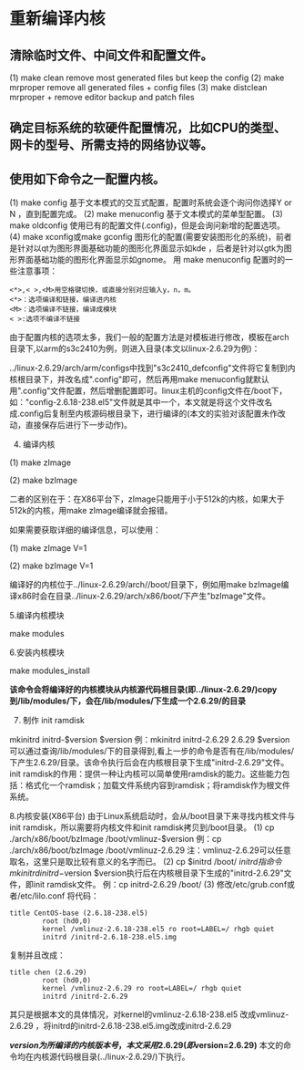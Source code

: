 # 重新编译内核

## 清除临时文件、中间文件和配置文件。
(1) make clean
         remove most generated  files but keep the config
(2) make mrproper
          remove all generated  files + config files
(3) make distclean
          mrproper + remove editor backup and patch files
## 确定目标系统的软硬件配置情况，比如CPU的类型、网卡的型号、所需支持的网络协议等。

## 使用如下命令之一配置内核。
(1) make config
          基于文本模式的交互式配置，配置时系统会逐个询问你选择Y or N ，直到配置完成。
(2) make menuconfig
         基于文本模式的菜单型配置。
(3) make oldconfig
         使用已有的配置文件(.config)，但是会询问新增的配置选项。
(4) make xconfig或make gconfig
         图形化的配置(需要安装图形化的系统)，前者是针对以qt为图形界面基础功能的图形化界面显示如kde ，后者是针对以gtk为图形界面基础功能的图形化界面显示如gnome。
 用 make menuconfig 配置时的一些注意事项：
```
<*>,< >,<M>用空格键切换，或直接分别对应输入y，n，m。
<*>：选项编译和链接，编译进内核
<M>：选项编译不链接，编译成模块
< >:选项不编译不链接
```
由于配置内核的选项太多，我们一般的配置方法是对模板进行修改，模板在arch目录下,以arm的s3c2410为例，则进入目录(本文以linux-2.6.29为例)：

 ../linux-2.6.29/arch/arm/configs中找到"s3c2410_defconfig"文件将它复制到内核根目录下，并改名成".config"即可，然后再用make  menuconfig就默认用".config"文件配置，然后增删配置即可。linux主机的config文件在/boot下，如："config-2.6.18-238.el5"文件就是其中一个，本文就是将这个文件改名成.config后复制至内核源码根目录下，进行编译的(本文的实验对该配置未作改动，直接保存后进行下一步动作)。

4. 编译内核

(1) make zImage

(2) make bzImage

二者的区别在于：在X86平台下，zImage只能用于小于512k的内核，如果大于512k的内核，用make zImage编译就会报错。

如果需要获取详细的编译信息，可以使用：

(1) make zImage  V=1

(2) make bzImage  V=1

编译好的内核位于../linux-2.6.29/arch/<cpu>/boot/目录下，例如用make bzImage编译x86时会在目录../linux-2.6.29/arch/x86/boot/下产生"bzImage"文件。

5.编译内核模块

make  modules

6.安装内核模块

make  modules_install

**该命令会将编译好的内核模块从内核源代码根目录(即../linux-2.6.29/)copy到/lib/modules/下，会在/lib/modules/下生成一个2.6.29/的目录**

7. 制作 init ramdisk

mkinitrd  initrd-$version  $version
例：mkinitrd  initrd-2.6.29  2.6.29
      $version 可以通过查询/lib/modules/下的目录得到,看上一步的命令是否有在/lib/modules/下产生2.6.29/目录。该命令执行后会在内核根目录下生成"initrd-2.6.29"文件。
      init ramdisk的作用：提供一种让内核可以简单使用ramdisk的能力。这些能力包括：格式化一个ramdisk；加载文件系统内容到ramdisk；将ramdisk作为根文件系统。

8.内核安装(X86平台)
       由于Linux系统启动时，会从/boot目录下来寻找内核文件与init ramdisk，所以需要将内核文件和init ramdisk拷贝到/boot目录。
(1) cp   ./arch/x86/boot/bzImage    /boot/vmlinuz-$version
例：cp ./arch/x86/boot/bzImage    /boot/vmlinuz-2.6.29
注：vmlinuz-2.6.29可以任意取名，这里只是取比较有意义的名字而已。
(2) cp   $initrd    /boot/
      $initrd指命令mkinitrd  initrd-$version  $version执行后在内核根目录下生成的"initrd-2.6.29"文件，即init ramdisk文件。
例：cp   initrd-2.6.29    /boot/
(3) 修改/etc/grub.conf或者/etc/lilo.conf
将代码：
```
title CentOS-base (2.6.18-238.el5)
        root (hd0,0)
        kernel /vmlinuz-2.6.18-238.el5 ro root=LABEL=/ rhgb quiet
        initrd /initrd-2.6.18-238.el5.img
```
复制并且改成：
```
title chen (2.6.29)
        root (hd0,0)
        kernel /vmlinuz-2.6.29 ro root=LABEL=/ rhgb quiet
        initrd /initrd-2.6.29
```
其只是根据本文的具体情况，对kernel的vmlinuz-2.6.18-238.el5 改成vmlinuz-2.6.29 ，将initrd的initrd-2.6.18-238.el5.img改成initrd-2.6.29


**$version为所编译的内核版本号，本文采用2.6.29(即$version=2.6.29)**
本文的命令均在内核源代码根目录(../linux-2.6.29/)下执行。
